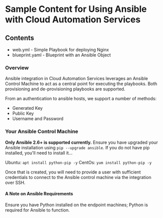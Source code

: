 # Sample Content for Using Ansible with Cloud Automation Services 

## Contents 

* web.yml - Simple Playbook for deploying Nginx 
* blueprint.yaml - Blueprint with an Ansible Object

### Overview

Ansible integration in Cloud Automation Services leverages an Ansible Control Machine to act as a central point for executing the playbooks. Both provisioning and de-provisioning playbooks are supported.

From an authentication to ansible hosts, we support a number of  methods:

* Generated Key
* Public Key
* Username and Password


### Your Ansible Control Machine

**Only Ansible 2.6+ is supported currently.** Ensure you have upgraded your Ansible installation using ``` pip --upgrade ansible ```. If you do not have pip installed, you'll need to install it...

Ubuntu: ``` apt install python-pip -y ```
CentOs: ``` yum install python-pip -y ```

Once that is created, you will need to provide a user with sufficient credentials to connect to the Ansible control machine via the integration over SSH.

#### A Note on Ansible Requirements

Ensure you have Python installed on the endpoint machines; Python is required for Ansible to function.